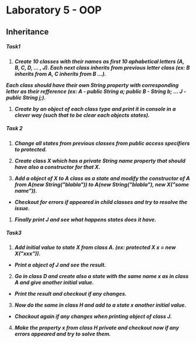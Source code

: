 # Laboratory 5 - OOP


## Inheritance

##### Task1

1.  _**Create 10 classes with their names as first 10 aphabetical letters (A, B, C, D, ... , J).
Each next class inherits from previous letter class (ex: B inherits from A, C inherits from B ...).**_

_**Each class should have their own String property with corresponding letter as their refference (ex: A - public String a; public B - String b; ... J - public String j;).**_

1.  _**Create by an object of each class type and print it in console in a clever way (such that to be clear each objects states).**_


##### Task 2

1. _**Change all states from previous classes from public access specifiers to protected.**_

1. _**Create class X which has a private String name property that should have also a constructor for that X.**_

1. _**Add a object of X to A class as a state and modify the constructor of A from A(new String("blabla")) to A(new String("blabla"), new X("some name")).**_

* _**Checkout for errors if appeared in child classes and try to resolve the issue.**_

1. _**Finally print J and see what happens states does it have.**_


##### Task3

1. _**Add initial value to state X from class A. (ex: protected X x = new X("xxx")).**_

* _**Print a object of J and see the result.**_

2. _**Go in class D and create also a state with the same name x as in class A and give another initial value.**_

* _**Print the result and checkout if any changes.**_

3. _**Now do the same in class H and add to a state x another initial value.**_

* _**Chackout again if any changes when printing object of class J.**_

4. **_Make the property x from class H private and checkout now if any errors appeared and try to solve them._**
